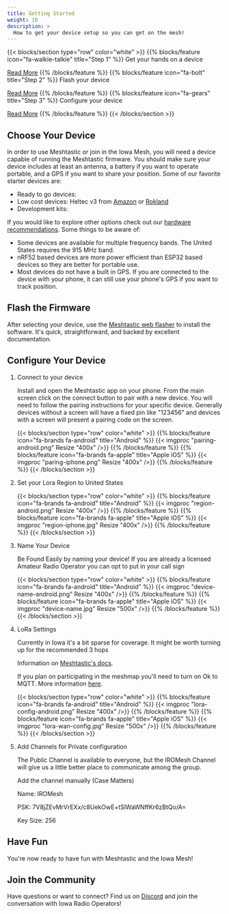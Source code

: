 ```yaml
---
title: Getting Started
weight: 10
description: >
  How to get your device setup so you can get on the mesh!
---
```


{{< blocks/section type="row" color="white" >}}
{{% blocks/feature icon="fa-walkie-talkie" title="Step 1" %}}
Get your hands on a device

[Read More](#choose-your-device)
{{% /blocks/feature %}}
{{% blocks/feature icon="fa-bolt" title="Step 2" %}}
Flash your device

[Read More](#flash-the-firmware)
{{% /blocks/feature %}}
{{% blocks/feature icon="fa-gears" title="Step 3" %}}
Configure your device

[Read More](#configure-your-device)
{{% /blocks/feature %}}
{{< /blocks/section >}}

## Choose Your Device

In order to use Meshtastic or join in the Iowa Mesh, you will need a device capable of running the Meshtastic firmware.
You should make sure your device includes at least an antenna, a battery if you want to operate portable, and a GPS if you want to share your position.
Some of our favorite starter devices are:

- Ready to go devices:
- Low cost devices: Heltec v3 from [Amazon](https://www.amazon.com/s?k=heltec+v3&crid=Z70PFM8OZVX6&sprefix=heltec+v3%2Caps%2C137&ref=nb_sb_noss_1) or [Rokland](https://store.rokland.com/pages/meshtastic-hardware-rak-lilygo)
- Development kits:

If you would like to explore other options check out our [hardware recommendations](/docs/hardware/radios). Some things to be aware of:

- Some devices are available for multiple frequency bands. The United States requires the 915 MHz band.
- nRF52 based devices are more power efficient than ESP32 based devices so they are better for portable use.
- Most devices do not have a built in GPS. If you are connected to the device with your phone, it can still use your phone's GPS if you want to track position.

## Flash the Firmware

After selecting your device, use the [Meshtastic web flasher](https://flasher.meshtastic.org/) to install the software.
It's quick, straightforward, and backed by excellent documentation.

## Configure Your Device

1. Connect to your device

   Install and open the Meshtastic app on your phone.
   From the main screen click on the connect button to pair with a new device.
   You will need to follow the pairing instructions for your specific device.
   Generally devices without a screen will have a fixed pin like "123456" and devices with a screen will present a pairing code on the screen.

   {{< blocks/section type="row" color="white" >}}
   {{% blocks/feature icon="fa-brands fa-android" title="Android" %}}
   {{< imgproc "pairing-android.png" Resize "400x" />}}
   {{% /blocks/feature %}}
   {{% blocks/feature icon="fa-brands fa-apple" title="Apple iOS" %}}
   {{< imgproc "paring-iphone.png" Resize "400x" />}}
   {{% /blocks/feature %}}
   {{< /blocks/section >}}

1. Set your Lora Region to United States

   {{< blocks/section type="row" color="white" >}}
   {{% blocks/feature icon="fa-brands fa-android" title="Android" %}}
   {{< imgproc "region-android.png" Resize "400x" />}}
   {{% /blocks/feature %}}
   {{% blocks/feature icon="fa-brands fa-apple" title="Apple iOS" %}}
   {{< imgproc "region-iphone.jpg" Resize "400x" />}}
   {{% /blocks/feature %}}
   {{< /blocks/section >}}

1. Name Your Device

   Be Found Easily by naming your device! If you are already a licensed Amateur Radio Operator you can opt to put in your call sign

   {{< blocks/section type="row" color="white" >}}
   {{% blocks/feature icon="fa-brands fa-android" title="Android" %}}
   {{< imgproc "device-name-android.png" Resize "400x" />}}
   {{% /blocks/feature %}}
   {{% blocks/feature icon="fa-brands fa-apple" title="Apple iOS" %}}
   {{< imgproc "device-name.jpg" Resize "500x" />}}
   {{% /blocks/feature %}}
   {{< /blocks/section >}}

1. LoRa Settings

   Currently in Iowa it's a bit sparse for coverage.
   It might be worth turning up for the recommended 3 hops

   Information on [Meshtastic's docs](https://meshtastic.org/docs/configuration/radio/lora/#max-hops).

   If you plan on participating in the meshmap you'll need to turn on Ok to MQTT.
   More information [here](https://meshtastic.org/docs/configuration/radio/lora/#ignore-mqtt).

   {{< blocks/section type="row" color="white" >}}
   {{% blocks/feature icon="fa-brands fa-android" title="Android" %}}
   {{< imgproc "lora-config-android.png" Resize "400x" />}}
   {{% /blocks/feature %}}
   {{% blocks/feature icon="fa-brands fa-apple" title="Apple iOS" %}}
   {{< imgproc "lora-wan-config.jpg" Resize "500x" />}}
   {{% /blocks/feature %}}
   {{< /blocks/section >}}

1. Add Channels for Private configuration

   The Public Channel is available to everyone, but the IROMesh Channel will give us a little better place to communicate among the group.

   Add the channel manually (Case Matters)

   Name: IROMesh
   
   PSK: 7V8jZEvMrVrEXx/c8UekOwE+tSlWaWNffKr6zBtQo/A=
   
   Key Size: 256

## Have Fun

You're now ready to have fun with Meshtastic and the Iowa Mesh!

## Join the Community

Have questions or want to connect? Find us on [Discord](https://discord.gg/jHBywwPJD8) and join the conversation with Iowa Radio Operators!
